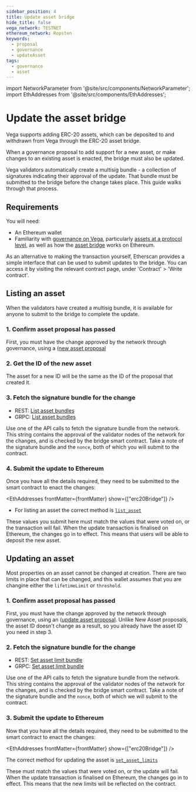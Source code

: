```yaml
---
sidebar_position: 4
title: Update asset bridge
hide_title: false
vega_network: TESTNET
ethereum_network: Ropsten
keywords:
  - proposal
  - governance
  - updateAsset
tags:
  - governance
  - asset
---
```


import NetworkParameter from '@site/src/components/NetworkParameter';
import EthAddresses from '@site/src/components/EthAddresses';

# Update the asset bridge
Vega supports adding ERC-20 assets, which can be deposited to and withdrawn from Vega through the ERC-20 asset bridge. 

When a governance proposal to add support for a new asset, or make changes to an existing asset is enacted, the bridge must also be updated.

Vega validators automatically create a multisig bundle - a collection of signatures indicating their approval of the update. That bundle must be submitted to the bridge before the change takes place. This guide walks through that process.

## Requirements
You will need:
* An Ethereum wallet
* Familiarity with [governance on Vega](../../concepts/vega-protocol.md#governance), particularly [assets at a protocol level](../../concepts/vega-protocol#assettoken-management), as well as how the [asset bridge](../../concepts/vega-protocol#assettoken-management) works on Ethereum.

As an alternative to making the transaction yourself, Etherscan provides a simple interface that can be used to submit updates to the bridge. You can access it by visiting the relevant contract page, under 'Contract' > 'Write contract'.

## Listing an asset
When the validators have created a multisig bundle, it is available for anyone to submit to the bridge to complete the update. 

### 1. Confirm asset proposal has passed
First, you must have the change approved by the network through governance, using a ([new asset proposal](./new-asset-proposal.md)

### 2. Get the ID of the new asset
The asset for a new ID will be the same as the ID of the proposal that created it.

### 3. Fetch the signature bundle for the change
* REST: [List asset bundles](../../api/rest/data-v2/trading-data-service-2-get-erc-20-list-asset-bundle)
* GRPC: [List asset bundles](../../grpc/data-node/api/v2/trading_data.proto#geterc20listassetbundlerequest)

Use one of the API calls to fetch the signature bundle from the network. This string contains the approval of the validator nodes of the network for the changes, and is checked by the bridge smart contract. Take a note of the signature bundle and the `nonce`, both of which you will submit to the contract.

### 4. Submit the update to Ethereum
Once you have all the details required, they need to be submitted to the smart contract to enact the changes:

<EthAddresses frontMatter={frontMatter} show={["erc20Bridge"]} />

* For listing an asset the correct method is [`list_asset`](../../api/bridge/contracts/ERC20_Bridge_Logic#list_asset)

These values you submit here must match the values that were voted on, or the transaction will fail. When the update transaction is finalised on Ethereum, the changes go in to effect. This means that users will be able to deposit the new asset.

## Updating an asset
Most properties on an asset cannot be changed at creation. There are two limits in place that can be changed, and this wallet assumes that you are changine either the `lifetimeLimit` or `threshold`.

### 1. Confirm asset proposal has passed
First, you must have the change approved by the network through governance, using an ([update asset proposal](./update-asset-proposal.md). Unlike New Asset proposals, the asset ID doesn't change as a result, so you already have the asset ID you need in step 3.

### 2. Fetch the signature bundle for the change
* REST: [Set asset limit bundle](../../api/rest/data-v2/trading-data-service-2-get-erc-20-set-asset-limits-bundle)
* GRPC: [Set asset limit bundle](../../grpc/data-node/api/v2/trading_data.proto#geterc20setassetlimitsbundlerequest)

Use one of the API calls to fetch the signature bundle from the network. This string contains the approval of the validator nodes of the network for the changes, and is checked by the bridge smart contract. Take a note of the signature bundle and the `nonce`, both of which we will submit to the contract.

### 3. Submit the update to Ethereum
Now that you have all the details required, they need to be submitted to the smart contract to enact the changes:

<EthAddresses frontMatter={frontMatter} show={["erc20Bridge"]} />

The correct method for updating the asset is  [`set_asset_limits`](../../api/bridge/contracts/ERC20_Bridge_Logic#set_asset_limits)

These must match the values that were voted on, or the update will fail. When the update transaction is finalised on Ethereum, the changes go in to effect. This means that the new limits will be reflected on the contract.